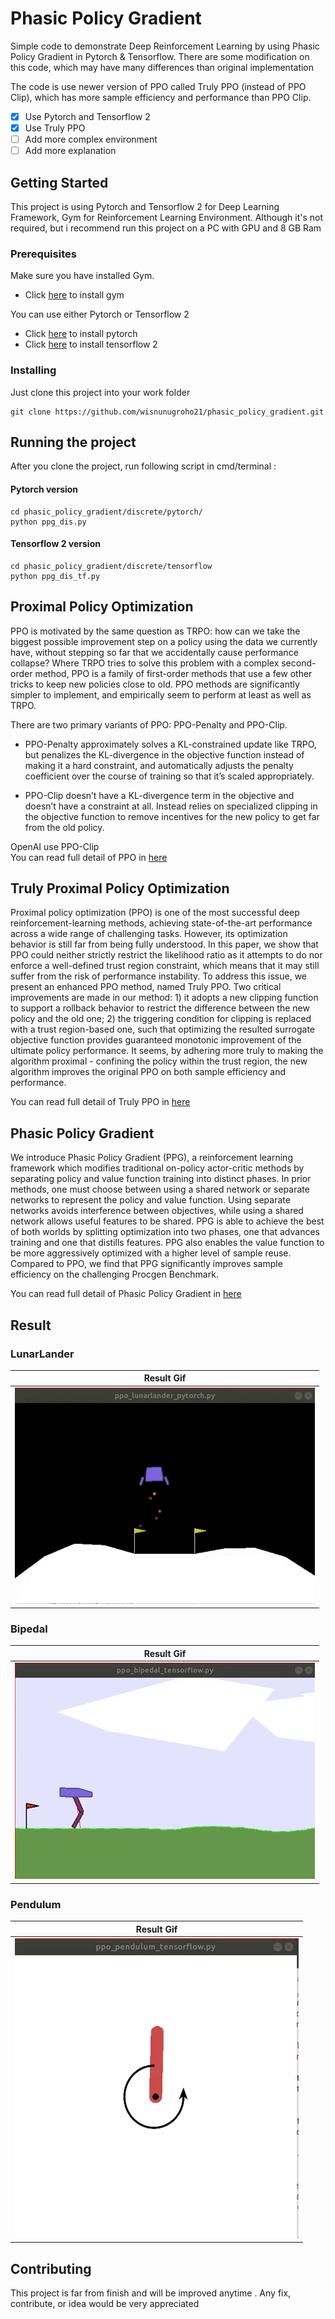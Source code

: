 # Phasic Policy Gradient

Simple code to demonstrate Deep Reinforcement Learning by using Phasic Policy Gradient in Pytorch & Tensorflow.
There are some modification on this code, which may have many differences than original implementation

The code is use newer version of PPO called Truly PPO (instead of PPO Clip), which has more sample efficiency and performance than PPO Clip. 

- [x] Use Pytorch and Tensorflow 2
- [x] Use Truly PPO
- [ ] Add more complex environment
- [ ] Add more explanation

## Getting Started

This project is using Pytorch and Tensorflow 2 for Deep Learning Framework, Gym for Reinforcement Learning Environment.
Although it's not required, but i recommend run this project on a PC with GPU and 8 GB Ram

### Prerequisites

Make sure you have installed Gym.  
- Click [here](https://gym.openai.com/docs/) to install gym

You can use either Pytorch or Tensorflow 2
- Click [here](https://pytorch.org/get-started/locally/) to install pytorch
- Click [here](https://www.tensorflow.org/install) to install tensorflow 2

### Installing

Just clone this project into your work folder

```
git clone https://github.com/wisnunugroho21/phasic_policy_gradient.git
```

## Running the project

After you clone the project, run following script in cmd/terminal :

#### Pytorch version
```
cd phasic_policy_gradient/discrete/pytorch/
python ppg_dis.py
```

#### Tensorflow 2 version
```
cd phasic_policy_gradient/discrete/tensorflow
python ppg_dis_tf.py
```

## Proximal Policy Optimization

PPO is motivated by the same question as TRPO: how can we take the biggest possible improvement step on a policy using the data we currently have, without stepping so far that we accidentally cause performance collapse? Where TRPO tries to solve this problem with a complex second-order method, PPO is a family of first-order methods that use a few other tricks to keep new policies close to old. PPO methods are significantly simpler to implement, and empirically seem to perform at least as well as TRPO.

There are two primary variants of PPO: PPO-Penalty and PPO-Clip.

* PPO-Penalty approximately solves a KL-constrained update like TRPO, but penalizes the KL-divergence in the objective function instead of making it a hard constraint, and automatically adjusts the penalty coefficient over the course of training so that it’s scaled appropriately.

* PPO-Clip doesn’t have a KL-divergence term in the objective and doesn’t have a constraint at all. Instead relies on specialized clipping in the objective function to remove incentives for the new policy to get far from the old policy.

OpenAI use PPO-Clip  
You can read full detail of PPO in [here](https://arxiv.org/abs/1707.06347)

## Truly Proximal Policy Optimization

Proximal policy optimization (PPO) is one of the most successful deep reinforcement-learning methods, achieving state-of-the-art performance across a wide range of challenging tasks. However, its optimization behavior is still far from being fully understood. In this paper, we show that PPO could neither strictly restrict the likelihood ratio as it attempts to do nor enforce a well-defined trust region constraint, which means that it may still suffer from the risk of performance instability. To address this issue, we present an enhanced PPO method, named Truly PPO. Two critical improvements are made in our method: 1) it adopts a new clipping function to support a rollback behavior to restrict the difference between the new policy and the old one; 2) the triggering condition for clipping is replaced with a trust region-based one, such that optimizing the resulted surrogate objective function provides guaranteed monotonic improvement of the ultimate policy performance. It seems, by adhering more truly to making the algorithm proximal - confining the policy within the trust region, the new algorithm improves the original PPO on both sample efficiency and performance.

You can read full detail of Truly PPO in [here](https://arxiv.org/abs/1903.07940)

## Phasic Policy Gradient

We introduce Phasic Policy Gradient (PPG), a reinforcement learning framework which modifies traditional on-policy actor-critic methods by separating policy and value function training into distinct phases. In prior methods, one must choose between using a shared network or separate networks to represent the policy and value function. Using separate networks avoids interference between objectives, while using a shared network allows useful features to be shared. PPG is able to achieve the best of both worlds by splitting optimization into two phases, one that advances training and one that distills features. PPG also enables the value function to be more aggressively optimized with a higher level of sample reuse. Compared to PPO, we find that PPG significantly improves sample efficiency on the challenging Procgen Benchmark.

You can read full detail of Phasic Policy Gradient in [here](https://arxiv.org/abs/2009.04416)

## Result

### LunarLander

| Result Gif  |
| ------------- |
| ![Result Gif](https://github.com/wisnunugroho21/asynchronous_PPO/blob/master/Result/lunarlander.gif)  |

### Bipedal

| Result Gif    |
| ------------- |
| ![Result Gif](https://github.com/wisnunugroho21/asynchronous_PPO/blob/master/Result/bipedal.gif) |

### Pendulum

| Result Gif  |
| ------------- |
| ![Result Gif](https://github.com/wisnunugroho21/asynchronous_PPO/blob/master/Result/pendulum.gif)  | 

## Contributing
This project is far from finish and will be improved anytime . Any fix, contribute, or idea would be very appreciated

